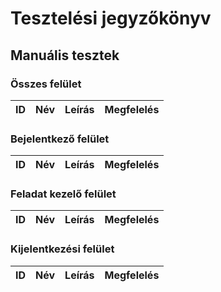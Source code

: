 # Tesztelési jegyzőkönyv

## Manuális tesztek

### Összes felület
 ID | Név | Leírás | Megfelelés
| ----------- | ----------- | ----------- | ----------- |

### Bejelentkező felület
| ID | Név | Leírás | Megfelelés
| ----------- | ----------- | ----------- | ----------- |


### Feladat kezelő felület
 ID | Név | Leírás | Megfelelés
| ----------- | ----------- | ----------- | ----------- |

### Kijelentkezési felület
 ID | Név | Leírás | Megfelelés
| ----------- | ----------- | ----------- | ----------- |